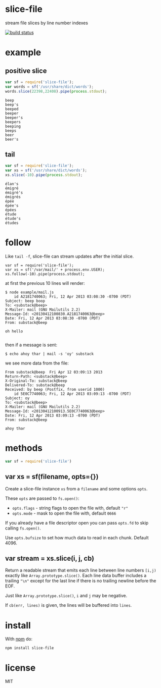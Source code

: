 # slice-file

stream file slices by line number indexes

[![build status](https://secure.travis-ci.org/substack/slice-file.png)](http://travis-ci.org/substack/slice-file)

# example

## positive slice

``` js
var sf = require('slice-file');
var words = sf('/usr/share/dict/words');
words.slice(22398,22408).pipe(process.stdout);
```

```
beep
beep's
beeped
beeper
beeper's
beepers
beeping
beeps
beer
beer's
```

## tail

``` js
var sf = require('slice-file');
var xs = sf('/usr/share/dict/words');
xs.slice(-10).pipe(process.stdout);
```

```
élan's
émigré
émigré's
émigrés
épée
épée's
épées
étude
étude's
études
```

# follow

Like `tail -f`, slice-file can stream updates after the initial slice.

```
var sf = require('slice-file');
var xs = sf('/var/mail/' + process.env.USER);
xs.follow(-10).pipe(process.stdout);
```

at first the previous 10 lines will render:

```
$ node example/mail.js 
    id A2181740063; Fri, 12 Apr 2013 03:08:30 -0700 (PDT)
Subject: beep boop
To: <substack@beep>
X-Mailer: mail (GNU Mailutils 2.2)
Message-Id: <20130412100830.A2181740063@beep>
Date: Fri, 12 Apr 2013 03:08:30 -0700 (PDT)
From: substack@beep

oh hello


```

then if a message is sent:

```
$ echo ahoy thar | mail -s 'oy' substack
```

we see more data from the file:

```
From substack@beep  Fri Apr 12 03:09:13 2013
Return-Path: <substack@beep>
X-Original-To: substack@beep
Delivered-To: substack@beep
Received: by beep (Postfix, from userid 1000)
    id 5E0C7740063; Fri, 12 Apr 2013 03:09:13 -0700 (PDT)
Subject: oy
To: <substack@beep>
X-Mailer: mail (GNU Mailutils 2.2)
Message-Id: <20130412100913.5E0C7740063@beep>
Date: Fri, 12 Apr 2013 03:09:13 -0700 (PDT)
From: substack@beep

ahoy thar

```

# methods

``` js
var sf = require('slice-file')
```

## var xs = sf(filename, opts={})

Create a slice-file instance `xs` from a `filename` and some options `opts`.

These `opts` are passed to `fs.open()`:

* `opts.flags` - string flags to open the file with, default `"r"`
* `opts.mode` - mask to open the file with, default `0666`

If you already have a file descriptor open you can pass `opts.fd` to skip
calling `fs.open()`.

Use `opts.bufsize` to set how much data to read in each chunk. Default 4096.

## var stream = xs.slice(i, j, cb)

Return a readable stream that emits each line between line numbers `[i,j)`
exactly like `Array.prototype.slice()`. Each line data buffer includes a
trailing `"\n"` except for the last line if there is no trailing newline before
the EOF.

Just like `Array.prototype.slice()`, `i` and `j` may be negative.

If `cb(err, lines)` is given, the lines will be buffered into `lines`.

# install

With [npm](https://npmjs.org) do:


```
npm install slice-file
```

# license

MIT
